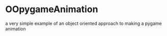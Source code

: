 # OOpygameAnimation
a very simple example of an object oriented approach to making a pygame animation
